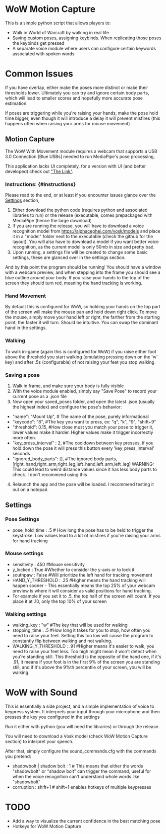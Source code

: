 # WoW Motion Capture
This is a simple python script that allows players to:

- Walk in World of Warcraft by walking in real life
- Saving custom poses, assigning keybinds. When replicating those poses the keybinds get pressed
- A separate voice module where users can configure certain keywords associated with spoken words

# Common Issues
If you have overlap, either make the poses more distinct or make their thresholds lower. Ultimately you can try and ignore certain body parts, which will lead to smaller scores and hopefully more accurate pose estimation.

If poses are triggering while you're raising your hands, make the pose hold time bigger, even though it will introduce a delay it will prevent misfires (this happens often when raising your arms for mouse movement)

## Motion Capture
The WoW With Movement module requires a webcam that supports a USB 3.0 Connection [Blue USBs] needed to run MediaPipe's pose processing,

This application lacks UI completely, for a version with UI (and better developed) check out ["The Link"](https://store.steampowered.com/app/1285430/The_Link/).

### Instructions: {#instructions}
Please read to the end, or at least if you encounter issues glance over the [Settings](https://github.com/rmac-silva/WoWBodyTracking/edit/main/README.md#settings) section,

1. Either download the python code (requires python and associated libraries to run) or the release (executable, comes prepackaged with MediaPipe (hence the large download)
2. If you are running the release, you will have to download a voice recognition model from https://alphacephei.com/vosk/models and place it in a "model" folder next to the executable (check the github for the layout).
   You will also have to download a model if you want better voice recognition, as the current model is only 50mb in size and pretty bad.
4. Upon running, a settings file will be created to change some basic settings, these are glanced over in the settings section.

And by this point the program should be running! You should have a window with a webcam preview, and when stepping into the frame you should see a blue outline around your body.
If you raise your hands to the top of the screen they should turn red, meaning the hand tracking is working.

### Hand Movement
By default this is configured for WoW, so holding your hands on the top part of the screen will make the mouse pan and hold down right click.
To move the mouse, simply move your hand left or right, the farther from the starting point, the faster it will turn. Should be intuitive. You can swap the dominant hand in the settings.

### Walking
To walk in-game (again this is configured for WoW) if you raise either foot above the threshold you start walking (emulating pressing down on the 'w' key) and after .5s (configurable) of not raising your feet you stop walking.

### Saving a pose

1. Walk in frame, and make sure your body is fully visible
2. With the voice module enabled, simply say "Save Pose" to record your current pose as a .json file
3. Now open your saved_poses folder, and open the latest .json (usually the highest index) and configure the pose's behavior:
  - "name": "Mount Up", # The name of the pose, purely informational
  - "keycode": "8", #The key you want to press, ex: "q", "k", "9", "shift+9" 
  - "threshold": 0.15, #How close must you match your pose to trigger it, lower values make it harder. Higher values make it trigger incorrectly more often.
  - "key_press_interval" : 2, #The cooldown between key presses, if you hold down the pose it will press this button every 'key_press_interval' seconds
  - "ignored_body_parts": [], #The ignored body parts, [right_hand,right_arm,right_leg,left_hand,left_arm,left_leg] WARNING: This could lead to weird distance values since it has less body parts to check. I don't recommend using this

4. Relaunch the app and the pose will be loaded. I recommend testing it out on a notepad.

## Settings
### Pose Settings
- pose_hold_time : .5 # How long the pose has to be held to trigger the keystroke. Low values lead to a lot of misfires if you're raising your arms for hand tracking

### Mouse settings
- sensitivity : 450 #Mouse sensitivity
- y_locked : True #Whether to consider the y-axis or to lock it
- southpaw : False #Will prioritize the left hand for tracking movement
- HAND_Y_THRESHOLD : .25 #Higher means the hand tracking will happen sooner - This essentially means the top 25% of your webcam preview is where it will consider as valid positions for hand tracking.
- For example if you set it to .5, the top half of the screen will count. If you place it at .10, only the top 10% of your screen

### Walking settings
- walking_key : "w" #The key that will be used for walking
- stopping_time : .5 #How long it takes for you to stop, how often you need to raise your feet. Setting this too low will cause the program to constantly flip between walking and not walking. 
- WALKING_Y_THRESHOLD : .91 #Higher means it's easier to walk, you need to raise your feet less. Too high might mean it won't detect when you're standing still.
This threshold is the opposite of the hand one, if it's .91, it means if your foot is in the first 9% of the screen you are standing still, and if it's above the 9%th percentile of your screen, you will be walking

# WoW with Sound
This is essentially a side project, and a simple implementation of voice to keypress system. It interprets your input through your microphone and then presses the key you configured in the settings

Run it either with python (you will need the libraries) or through the release.

You will need to download a Vosk model (check WoW Motion Capture section) to interpret your speech.

After that, simply configure the sound_commands.cfg with the commands you pretend:
- shadowbolt | shadow bolt : 1 # This means that either the words "shadowbolt" or "shadow bolt" can trigger the command, useful for when the voice recognition can't understand whole words like "shadowbolt" 
- corruption : shift+1 # shift+1 enables hotkeys of multiple keypresses

# TODO
- Add a way to visualize the current confidence in the best matching pose
- Hotkeys for WoW Motion Capture
